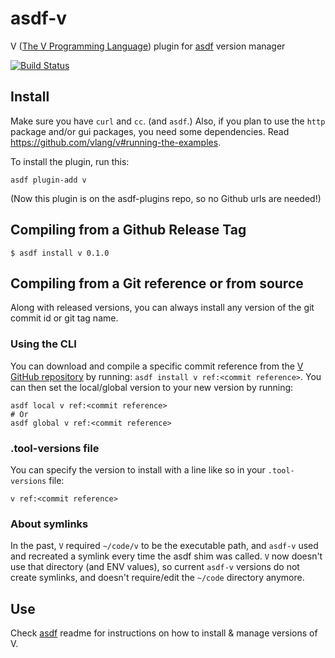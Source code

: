 # asdf-v

V ([The V Programming Language](https://vlang.io/)) plugin for [asdf](https://github.com/asdf-vm/asdf) version manager

[![Build Status](https://travis-ci.com/ndac-todoroki/asdf-v.svg?branch=master)](https://travis-ci.com/ndac-todoroki/asdf-v)

## Install

Make sure you have `curl` and `cc`. (and `asdf`.) Also, if you plan to use the `http` package and/or gui packages, you need some dependencies. Read https://github.com/vlang/v#running-the-examples.

To install the plugin, run this:

```
asdf plugin-add v
```
(Now this plugin is on the asdf-plugins repo, so no Github urls are needed!)

## Compiling from a Github Release Tag

```
$ asdf install v 0.1.0
```

## Compiling from a Git reference or from source

Along with released versions, you can always install any version of the git commit id or git tag name.

### Using the CLI

You can download and compile a specific commit reference from the [V GitHub repository](https://github.com/vlang/v/commits/master) by running: `asdf install v ref:<commit reference>`. You can then set the local/global version to your new version by running:

```
asdf local v ref:<commit reference>
# Or
asdf global v ref:<commit reference>
```


### .tool-versions file

You can specify the version to install with a line like so in your `.tool-versions` file:

```
v ref:<commit reference>
```

### About symlinks

In the past, `V` required `~/code/v` to be the executable path, and `asdf-v` used and recreated a symlink every time the asdf shim was called.
`V` now doesn't use that directory (and ENV values), so current `asdf-v` versions do not create symlinks, and doesn't require/edit the `~/code` directory anymore.

## Use

Check [asdf](https://github.com/asdf-vm/asdf) readme for instructions on how to install & manage versions of V.
